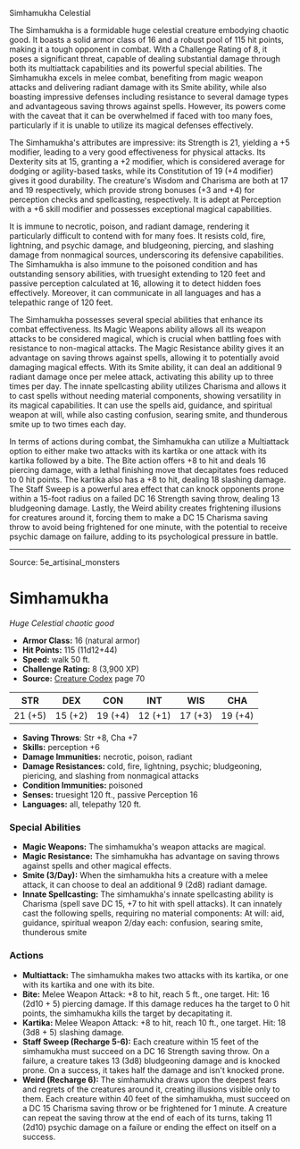 <MonsterName/>Simhamukha</MonsterName>
<CreatureType/>Celestial</CreatureType>

<summary>The Simhamukha is a formidable huge celestial creature embodying chaotic good. It boasts a solid armor class of 16 and a robust pool of 115 hit points, making it a tough opponent in combat. With a Challenge Rating of 8, it poses a significant threat, capable of dealing substantial damage through both its multiattack capabilities and its powerful special abilities. The Simhamukha excels in melee combat, benefiting from magic weapon attacks and delivering radiant damage with its Smite ability, while also boasting impressive defenses including resistance to several damage types and advantageous saving throws against spells. However, its powers come with the caveat that it can be overwhelmed if faced with too many foes, particularly if it is unable to utilize its magical defenses effectively.</summary>

<detail>

The Simhamukha's attributes are impressive: its Strength is 21, yielding a +5 modifier, leading to a very good effectiveness for physical attacks. Its Dexterity sits at 15, granting a +2 modifier, which is considered average for dodging or agility-based tasks, while its Constitution of 19 (+4 modifier) gives it good durability. The creature's Wisdom and Charisma are both at 17 and 19 respectively, which provide strong bonuses (+3 and +4) for perception checks and spellcasting, respectively. It is adept at Perception with a +6 skill modifier and possesses exceptional magical capabilities.

It is immune to necrotic, poison, and radiant damage, rendering it particularly difficult to contend with for many foes. It resists cold, fire, lightning, and psychic damage, and bludgeoning, piercing, and slashing damage from nonmagical sources, underscoring its defensive capabilities. The Simhamukha is also immune to the poisoned condition and has outstanding sensory abilities, with truesight extending to 120 feet and passive perception calculated at 16, allowing it to detect hidden foes effectively. Moreover, it can communicate in all languages and has a telepathic range of 120 feet.

The Simhamukha possesses several special abilities that enhance its combat effectiveness. Its Magic Weapons ability allows all its weapon attacks to be considered magical, which is crucial when battling foes with resistance to non-magical attacks. The Magic Resistance ability gives it an advantage on saving throws against spells, allowing it to potentially avoid damaging magical effects. With its Smite ability, it can deal an additional 9 radiant damage once per melee attack, activating this ability up to three times per day. The innate spellcasting ability utilizes Charisma and allows it to cast spells without needing material components, showing versatility in its magical capabilities. It can use the spells aid, guidance, and spiritual weapon at will, while also casting confusion, searing smite, and thunderous smite up to two times each day.

In terms of actions during combat, the Simhamukha can utilize a Multiattack option to either make two attacks with its kartika or one attack with its kartika followed by a bite. The Bite action offers +8 to hit and deals 16 piercing damage, with a lethal finishing move that decapitates foes reduced to 0 hit points. The kartika also has a +8 to hit, dealing 18 slashing damage. The Staff Sweep is a powerful area effect that can knock opponents prone within a 15-foot radius on a failed DC 16 Strength saving throw, dealing 13 bludgeoning damage. Lastly, the Weird ability creates frightening illusions for creatures around it, forcing them to make a DC 15 Charisma saving throw to avoid being frightened for one minute, with the potential to receive psychic damage on failure, adding to its psychological pressure in battle.</detail>



---

Source: 5e_artisinal_monsters

# Simhamukha

*Huge* *Celestial* *chaotic good*

- **Armor Class:** 16 (natural armor)
- **Hit Points:** 115 (11d12+44)
- **Speed:** walk 50 ft.
- **Challenge Rating:** 8 (3,900 XP)
- **Source:** [Creature Codex](https://koboldpress.com/kpstore/product/creature-codex-for-5th-edition-dnd) page 70

| STR | DEX | CON | INT | WIS | CHA |
| --- | --- | --- | --- | --- | --- |
| 21 (+5) | 15 (+2) | 19 (+4) | 12 (+1) | 17 (+3) | 19 (+4) |

- **Saving Throws**: Str +8, Cha +7
- **Skills:** perception +6
- **Damage Immunities:** necrotic, poison, radiant
- **Damage Resistances:** cold, fire, lightning, psychic; bludgeoning, piericing, and slashing from nonmagical attacks
- **Condition Immunities:** poisoned
- **Senses:** truesight 120 ft., passive Perception 16
- **Languages:** all, telepathy 120 ft.

### Special Abilities

- **Magic Weapons:** The simhamukha's weapon attacks are magical.
- **Magic Resistance:** The simhamukha has advantage on saving throws against spells and other magical effects.
- **Smite (3/Day):** When the simhamukha hits a creature with a melee attack, it can choose to deal an additional 9 (2d8) radiant damage.
- **Innate Spellcasting:** The simhamukha's innate spellcasting ability is Charisma (spell save DC 15, +7 to hit with spell attacks). It can innately cast the following spells, requiring no material components:
At will: aid, guidance, spiritual weapon
2/day each: confusion, searing smite, thunderous smite

### Actions

- **Multiattack:** The simhamukha makes two attacks with its kartika, or one with its kartika and one with its bite.
- **Bite:** Melee Weapon Attack: +8 to hit, reach 5 ft., one target. Hit: 16 (2d10 + 5) piercing damage. If this damage reduces ha the target to 0 hit points, the simhamukha kills the target by decapitating it.
- **Kartika:** Melee Weapon Attack: +8 to hit, reach 10 ft., one target. Hit: 18 (3d8 + 5) slashing damage.
- **Staff Sweep (Recharge 5-6):** Each creature within 15 feet of the simhamukha must succeed on a DC 16 Strength saving throw. On a failure, a creature takes 13 (3d8) bludgeoning damage and is knocked prone. On a success, it takes half the damage and isn't knocked prone.
- **Weird (Recharge 6):** The simhamukha draws upon the deepest fears and regrets of the creatures around it, creating illusions visible only to them. Each creature within 40 feet of the simhamukha, must succeed on a DC 15 Charisma saving throw or be frightened for 1 minute. A creature can repeat the saving throw at the end of each of its turns, taking 11 (2d10) psychic damage on a failure or ending the effect on itself on a success.




